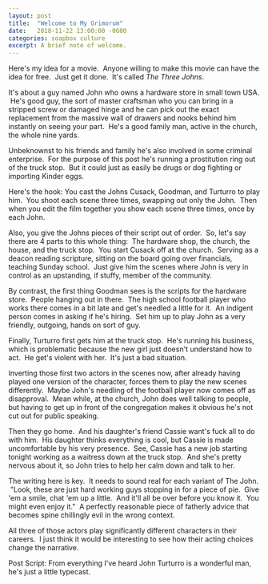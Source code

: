 ```yaml
---
layout: post
title:  "Welcome to My Grimorum"
date:   2018-11-22 13:00:00 -0600
categories: soapbox culture
excerpt: A brief note of welcome.
---
```

Here's my idea for a movie.  Anyone willing to make this movie can have the idea for free.  Just get it done.  It's called <em>The Three Johns</em>.

It's about a guy named John who owns a hardware store in small town USA.  He's good guy, the sort of master craftsman who you can bring in a stripped screw or damaged hinge and he can pick out the exact replacement from the massive wall of drawers and nooks behind him instantly on seeing your part.  He's a good family man, active in the church, the whole nine yards.

Unbeknownst to his friends and family he's also involved in some criminal enterprise.  For the purpose of this post he's running a prostitution ring out of the truck stop.  But it could just as easily be drugs or dog fighting or importing Kinder eggs.

Here's the hook: You cast the Johns Cusack, Goodman, and Turturro to play him.  You shoot each scene three times, swapping out only the John.  Then when you edit the film together you show each scene three times, once by each John.

Also, you give the Johns pieces of their script out of order.  So, let's say there are 4 parts to this whole thing:  The hardware shop, the church, the house, and the truck stop.  You start Cusack off at the church.  Serving as a deacon reading scripture, sitting on the board going over financials, teaching Sunday school.  Just give him the scenes where John is very in control as an upstanding, if stuffy, member of the community.

By contrast, the first thing Goodman sees is the scripts for the hardware store.  People hanging out in there.  The high school football player who works there comes in a bit late and get's needled a little for it.  An indigent person comes in asking if he's hiring.  Set him up to play John as a very friendly, outgoing, hands on sort of guy.

Finally, Turturro first gets him at the truck stop.  He's running his business, which is problematic because the new girl just doesn't understand how to act.  He get's violent with her.  It's just a bad situation.

Inverting those first two actors in the scenes now, after already having played one version of the character, forces them to play the new scenes differently.  Maybe John's needling of the football player now comes off as disapproval.  Mean while, at the church, John does well talking to people, but having to get up in front of the congregation makes it obvious he's not cut out for public speaking.

Then they go home.  And his daughter's friend Cassie want's fuck all to do with him.  His daughter thinks everything is cool, but Cassie is made uncomfortable by his very presence.  See, Cassie has a new job starting tonight working as a waitress down at the truck stop.  And she's pretty nervous about it, so John tries to help her calm down and talk to her.

The writing here is key.  It needs to sound real for each variant of The John.  "Look, these are just hard working guys stopping in for a piece of pie.  Give 'em a smile, chat 'em up a little.  And it'll all be over before you know it.  You might even enjoy it."  A perfectly reasonable piece of fatherly advice that becomes spine chillingly evil in the wrong context.

All three of those actors play significantly different characters in their careers.  I just think it would be interesting to see how their acting choices change the narrative.

Post Script: From everything I've heard John Turturro is a wonderful man, he's just a little typecast.